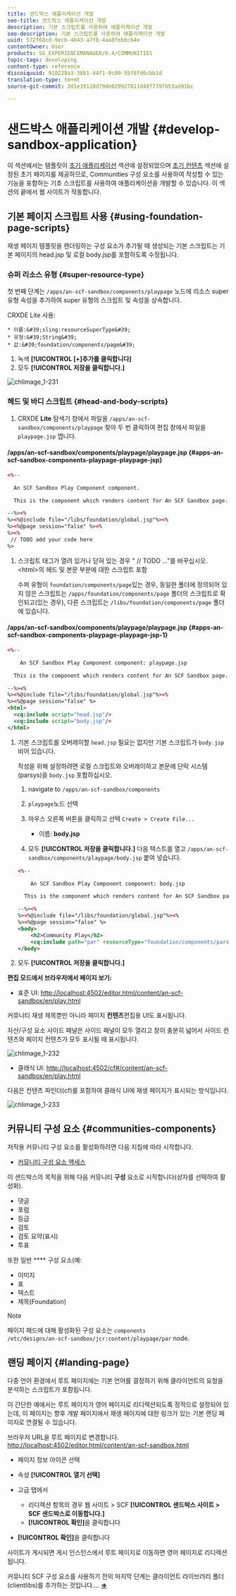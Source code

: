 ```yaml
---
title: 샌드박스 애플리케이션 개발
seo-title: 샌드박스 애플리케이션 개발
description: 기본 스크립트를 사용하여 애플리케이션 개발
seo-description: 기본 스크립트를 사용하여 애플리케이션 개발
uuid: 572f68cd-9ecb-4b43-a7f8-4aa8feb6c64e
contentOwner: User
products: SG_EXPERIENCEMANAGER/6.4/COMMUNITIES
topic-tags: developing
content-type: reference
discoiquuid: 910229a3-38b1-44f1-9c09-55f8fd6cbb1d
translation-type: tm+mt
source-git-commit: 2d1e39120d79de029927011d48f7397b53ad91bc

---
```



# 샌드박스 애플리케이션 개발 {#develop-sandbox-application}

이 섹션에서는 템플릿이 [초기 애플리케이션](initial-app.md) 섹션에 설정되었으며 [초기 컨텐츠](initial-content.md) 섹션에 설정된 초기 페이지를 제공하므로, Communities 구성 요소를 사용하여 작성할 수 있는 기능을 포함하는 기초 스크립트를 사용하여 애플리케이션을 개발할 수 있습니다. 이 섹션의 끝에서 웹 사이트가 작동합니다.

## 기본 페이지 스크립트 사용 {#using-foundation-page-scripts}

재생 페이지 템플릿을 렌더링하는 구성 요소가 추가될 때 생성되는 기본 스크립트는 기본 페이지의 head.jsp 및 로컬 body.jsp를 포함하도록 수정됩니다.

### 슈퍼 리소스 유형 {#super-resource-type}

첫 번째 단계는 `/apps/an-scf-sandbox/components/playpage` 노드에 리소스 super 유형 속성을 추가하여 super 유형의 스크립트 및 속성을 상속합니다.

CRXDE Lite 사용:

<!--Resolve steps below-->
    * 이름:&#39;sling:resourceSuperType&#39;
    * 유형:&#39;String&#39;
    * 값:&#39;foundation/components/page&#39;

1. 녹색 **[!UICONTROL [+]추가를 클릭합니다]**
1. 모두 **[!UICONTROL 저장을 클릭합니다.]**

![chlimage_1-231](assets/chlimage_1-231.png)

### 헤드 및 바디 스크립트 {#head-and-body-scripts}

1. CRXDE **Lite** 탐색기 창에서 파일을 `/apps/an-scf-sandbox/components/playpage` 찾아 두 번 클릭하여 편집 창에서 파일을 `playpage.jsp` 엽니다.

#### /apps/an-scf-sandbox/components/playpage/playpage.jsp {#apps-an-scf-sandbox-components-playpage-playpage-jsp}

```xml
<%--

  An SCF Sandbox Play Component component.

  This is the component which renders content for An SCF Sandbox page.

--%><%
%><%@include file="/libs/foundation/global.jsp"%><%
%><%@page session="false" %><%
%><%
 // TODO add your code here
%>
```

1. 스크립트 태그가 열려 있거나 닫혀 있는 경우 &quot; // TODO ...&quot;를 바꾸십시오. &lt;html>의 헤드 및 본문 부분에 대한 스크립트 포함

   수퍼 유형이 `foundation/components/page`있는 경우, 동일한 폴더에 정의되어 있지 않은 스크립트는 `/apps/foundation/components/page` 폴더의 스크립트로 확인되고(있는 경우), 다른 스크립트는 `/libs/foundation/components/page` 폴더에 있습니다.

#### /apps/an-scf-sandbox/components/playpage/playpage.jsp {#apps-an-scf-sandbox-components-playpage-playpage-jsp-1}

```xml
<%--

    An SCF Sandbox Play Component component: playpage.jsp

  This is the component which renders content for An SCF Sandbox page.

--%><%
%><%@include file="/libs/foundation/global.jsp"%><%
%><%@page session="false" %>
<html>
  <cq:include script="head.jsp"/>
  <cq:include script="body.jsp"/>
</html>
```

1. 기본 스크립트를 오버레이할 `head.jsp` 필요는 없지만 기본 스크립트가 `body.jsp` 비어 있습니다.

   작성을 위해 설정하려면 로컬 스크립트와 오버레이하고 본문에 단락 시스템(parsys)을 `body.jsp` 포함하십시오.

   1. navigate to `/apps/an-scf-sandbox/components`
   1. `playpage`노드 선택
   1. 마우스 오른쪽 버튼을 클릭하고 선택 `Create > Create File...`

      * 이름: **body.jsp**
   1. 모두 **[!UICONTROL 저장을 클릭합니다.]**
   다음 텍스트를 열고 `/apps/an-scf-sandbox/components/playpage/body.jsp` 붙여 넣습니다.

   ```xml
   <%--
   
       An SCF Sandbox Play Component component: body.jsp
   
     This is the component which renders content for An SCF Sandbox page.
   
   --%><%
   %><%@include file="/libs/foundation/global.jsp"%><%
   %><%@page session="false" %>
   <body>
       <h2>Community Play</h2>
       <cq:include path="par" resourceType="foundation/components/parsys" />
   </body>
   ```

1. 모두 **[!UICONTROL 저장을 클릭합니다.]**

**편집 모드에서 브라우저에서 페이지 보기:**

* 표준 UI: [http://localhost:4502/editor.html/content/an-scf-sandbox/en/play.html](http://localhost:4502/editor.html/content/an-scf-sandbox/en/play.md)

커뮤니티 재생 제목뿐만 아니라 페이지 **컨텐츠**&#x200B;편집용 UI도 표시됩니다.

자산/구성 요소 사이드 패널은 사이드 패널이 모두 열리고 창이 충분히 넓어서 사이드 컨텐츠와 페이지 컨텐츠가 모두 표시될 때 표시됩니다.

![chlimage_1-232](assets/chlimage_1-232.png)

* 클래식 UI: [http://localhost:4502/cf#/content/an-scf-sandbox/en/play.html](http://localhost:4502/cf#/content/an-scf-sandbox/en/play.html)

다음은 컨텐츠 파인더(cf)를 포함하여 클래식 UI에 재생 페이지가 표시되는 방식입니다.

![chlimage_1-233](assets/chlimage_1-233.png)

## 커뮤니티 구성 요소 {#communities-components}

저작용 커뮤니티 구성 요소를 활성화하려면 다음 지침에 따라 시작합니다.

* [커뮤니티 구성 요소 액세스](basics.md#accessing-communities-components)

이 샌드박스의 목적을 위해 다음 커뮤니티 **구성** 요소로 시작합니다(상자를 선택하여 활성화).

* 댓글
* 포럼
* 등급
* 검토
* 검토 요약(표시)
* 투표

또한 일반 **** 구성 요소(예:

* 이미지
* 표
* 텍스트
* 제목(Foundation)

>[!NOTE]
>
>페이지 패드에 대해 활성화된 구성 요소는 `components`\
>`/etc/designs/an-scf-sandbox/jcr:content/playpage/par` node.

## 랜딩 페이지 {#landing-page}

다중 언어 환경에서 루트 페이지에는 기본 언어를 결정하기 위해 클라이언트의 요청을 분석하는 스크립트가 포함됩니다.

이 간단한 예에서는 루트 페이지가 영어 페이지로 리디렉션되도록 정적으로 설정되어 있는데, 이 페이지는 향후 개발 페이지에서 재생 페이지에 대한 링크가 있는 기본 랜딩 페이지로 연결될 수 있습니다.

브라우저 URL을 루트 페이지로 변경합니다. [http://localhost:4502/editor.html/content/an-scf-sandbox.html](https://locahost:4502/editor.html/content/an-scf-sandbox.html)

* 페이지 정보 아이콘 선택
* 속성 **[!UICONTROL 열기 선택]**
* 고급 탭에서

   * 리디렉션 항목의 경우 웹 사이트 > SCF **[!UICONTROL 샌드박스 사이트 > SCF 샌드박스로 이동합니다.]**
   * **[!UICONTROL 확인]**&#x200B;을 클릭합니다

* **[!UICONTROL 확인]**&#x200B;을 클릭합니다

사이트가 게시되면 게시 인스턴스에서 루트 페이지로 이동하면 영어 페이지로 리디렉션됩니다.

커뮤니티 SCF 구성 요소를 사용하기 전의 마지막 단계는 클라이언트 라이브러리 폴더(clientlibs)를 추가하는 것입니다.... **[⇒](add-clientlibs.md)**
